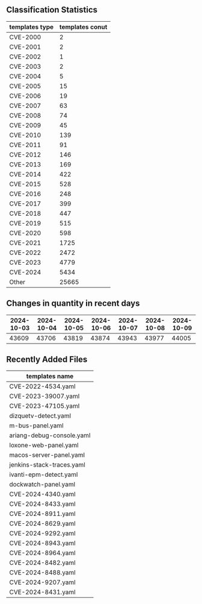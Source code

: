 ## Classification Statistics
| templates type | templates conut | 
| --- | --- |
| CVE-2000 | 2 |
| CVE-2001 | 2 |
| CVE-2002 | 1 |
| CVE-2003 | 2 |
| CVE-2004 | 5 |
| CVE-2005 | 15 |
| CVE-2006 | 19 |
| CVE-2007 | 63 |
| CVE-2008 | 74 |
| CVE-2009 | 45 |
| CVE-2010 | 139 |
| CVE-2011 | 91 |
| CVE-2012 | 146 |
| CVE-2013 | 169 |
| CVE-2014 | 422 |
| CVE-2015 | 528 |
| CVE-2016 | 248 |
| CVE-2017 | 399 |
| CVE-2018 | 447 |
| CVE-2019 | 515 |
| CVE-2020 | 598 |
| CVE-2021 | 1725 |
| CVE-2022 | 2472 |
| CVE-2023 | 4779 |
| CVE-2024 | 5434 |
| Other | 25665 |
## Changes in quantity in recent days
|2024-10-03 | 2024-10-04 | 2024-10-05 | 2024-10-06 | 2024-10-07 | 2024-10-08 | 2024-10-09|
|--- | ------ | ------ | ------ | ------ | ------ | ---|
|43609 | 43706 | 43819 | 43874 | 43943 | 43977 | 44005|
## Recently Added Files
| templates name | 
| --- |
| CVE-2022-4534.yaml |
| CVE-2023-39007.yaml |
| CVE-2023-47105.yaml |
| dizquetv-detect.yaml |
| m-bus-panel.yaml |
| ariang-debug-console.yaml |
| loxone-web-panel.yaml |
| macos-server-panel.yaml |
| jenkins-stack-traces.yaml |
| ivanti-epm-detect.yaml |
| dockwatch-panel.yaml |
| CVE-2024-4340.yaml |
| CVE-2024-8433.yaml |
| CVE-2024-8911.yaml |
| CVE-2024-8629.yaml |
| CVE-2024-9292.yaml |
| CVE-2024-8943.yaml |
| CVE-2024-8964.yaml |
| CVE-2024-8482.yaml |
| CVE-2024-8488.yaml |
| CVE-2024-9207.yaml |
| CVE-2024-8431.yaml |
